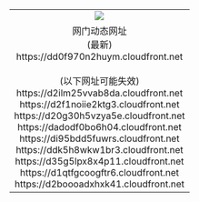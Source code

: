 ﻿<table>
  <tr></tr>
  <tr><td colspan=2 align=center><img src="https://dd0f970n2huym.cloudfront.net/Up/oGate.jpg" /></td></tr>
  <tr><td colspan=2 align=center>网门动态网址<br/>(最新)
<br>https://dd0f970n2huym.cloudfront.net
<br/><br/>(以下网址可能失效)
<br>https://d2ilm25vvab8da.cloudfront.net
<br>https://d2f1noiie2ktg3.cloudfront.net
<br>https://d20g30h5vzya5e.cloudfront.net
<br>https://dadodf0bo6h04.cloudfront.net
<br>https://di95bdd5fuwrs.cloudfront.net
<br>https://ddk5h8wkw1br3.cloudfront.net
<br>https://d35g5lpx8x4p11.cloudfront.net
<br>https://d1qtfgcoogftr6.cloudfront.net
<br>https://d2boooadxhxk41.cloudfront.net
    </td>
  </tr>
</table>
